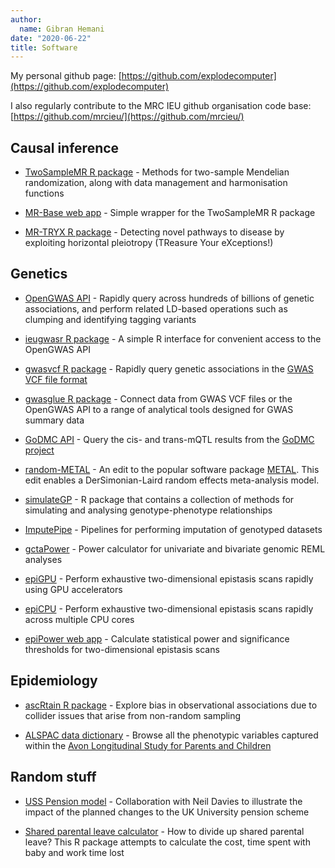 ```yaml
---
author:
  name: Gibran Hemani
date: "2020-06-22"
title: Software
---
```


My personal github page: [https://github.com/explodecomputer](https://github.com/explodecomputer)

I also regularly contribute to the MRC IEU github organisation code base: [https://github.com/mrcieu/](https://github.com/mrcieu/)

## Causal inference

- [TwoSampleMR R package](https://mrcieu.github.io/TwoSampleMR/) - Methods for two-sample Mendelian randomization, along with data management and harmonisation functions

- [MR-Base web app](http://app.mrbase.org/) - Simple wrapper for the TwoSampleMR R package

- [MR-TRYX R package](https://explodecomputer.github.io/tryx/index.html) - Detecting novel pathways to disease by exploiting horizontal pleiotropy (TReasure Your eXceptions!)

## Genetics

- [OpenGWAS API](http://gwas-api.mrcieu.ac.uk/) - Rapidly query across hundreds of billions of genetic associations, and perform related LD-based operations such as clumping and identifying tagging variants

- [ieugwasr R package](https://mrcieu.github.io/ieugwasr/) - A simple R interface for convenient access to the OpenGWAS API

- [gwasvcf R package](https://mrcieu.github.io/gwasvcf/) - Rapidly query genetic associations in the [GWAS VCF file format](https://www.biorxiv.org/content/10.1101/2020.05.29.115824v1)

- [gwasglue R package](https://mrcieu.github.io/gwasglue/) - Connect data from GWAS VCF files or the OpenGWAS API to a range of analytical tools designed for GWAS summary data

- [GoDMC API](http://api.godmc.org.uk/v0.1) - Query the cis- and trans-mQTL results from the [GoDMC project](http://godmc.org.uk/)

- [random-METAL](https://github.com/explodecomputer/random-metal) - An edit to the popular software package [METAL](https://genome.sph.umich.edu/wiki/METAL). This edit enables a DerSimonian-Laird random effects meta-analysis model.

- [simulateGP](https://explodecomputer.github.io/simulateGP/) - R package that contains a collection of methods for simulating and analysing genotype-phenotype relationships

- [ImputePipe](https://github.com/explodecomputer/imputePipe) - Pipelines for performing imputation of genotyped datasets

- [gctaPower](https://shiny.cnsgenomics.com/gctaPower/) - Power calculator for univariate and bivariate genomic REML analyses

- [epiGPU](https://github.com/explodecomputer/epiGPU) - Perform exhaustive two-dimensional epistasis scans rapidly using GPU accelerators

- [epiCPU](https://github.com/explodecomputer/episcan) - Perform exhaustive two-dimensional epistasis scans rapidly across multiple CPU cores

- [epiPower web app](https://github.com/explodecomputer/epipower) - Calculate statistical power and significance thresholds for two-dimensional epistasis scans

## Epidemiology

- [ascRtain R package](https://github.com/explodecomputer/AscRtain) - Explore bias in observational associations due to collider issues that arise from non-random sampling

- [ALSPAC data dictionary](http://variables.alspac.bris.ac.uk/) - Browse all the phenotypic variables captured within the [Avon Longitudinal Study for Parents and Children](http://www.bristol.ac.uk/alspac/)


## Random stuff

- [USS Pension model](http://www.uss-pension-model.com/) - Collaboration with Neil Davies to illustrate the impact of the planned changes to the UK University pension scheme

- [Shared parental leave calculator](https://github.com/explodecomputer/shared-parental-leave) - How to divide up shared parental leave? This R package attempts to calculate the cost, time spent with baby and work time lost
